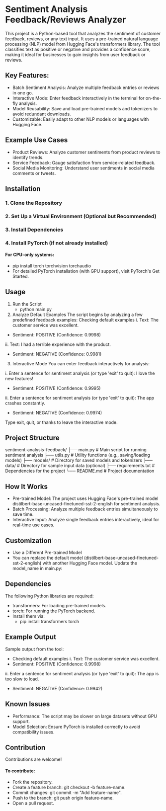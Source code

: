 # Sentiment Analysis Feedback/Reviews Analyzer

This project is a Python-based tool that analyzes the sentiment of customer feedback, reviews, or any text input. It uses a pre-trained natural language processing (NLP) model from Hugging Face's transformers library. The tool classifies text as positive or negative and provides a confidence score, making it ideal for businesses to gain insights from user feedback or reviews.

## Key Features:
- Batch Sentiment Analysis: Analyze multiple feedback entries or reviews in one go.
- Interactive Mode: Enter feedback interactively in the terminal for on-the-fly analysis.
- Model Reusability: Save and load pre-trained models and tokenizers to avoid redundant downloads.
- Customizable: Easily adapt to other NLP models or languages with Hugging Face.

## Example Use Cases
- Product Reviews: Analyze customer sentiments from product reviews to identify trends.
- Service Feedback: Gauge satisfaction from service-related feedback.
- Social Media Monitoring: Understand user sentiments in social media comments or tweets.

## Installation
### 1. Clone the Repository
### 2. Set Up a Virtual Environment (Optional but Recommended)
### 3. Install Dependencies
### 4. Install PyTorch (if not already installed)

#### For CPU-only systems:
- pip install torch torchvision torchaudio
- For detailed PyTorch installation (with GPU support), visit PyTorch's Get Started.

## Usage
 1. Run the Script
    - python main.py
 2. Analyze Default Examples
The script begins by analyzing a few predefined feedback examples:
Checking default examples
  i. Text: The customer service was excellent.
  - Sentiment: POSITIVE (Confidence: 0.9998)

ii. Text: I had a terrible experience with the product.
- Sentiment: NEGATIVE (Confidence: 0.9981)

3. Interactive Mode
You can enter feedback interactively for analysis:

i. Enter a sentence for sentiment analysis (or type 'exit' to quit): I love the new features!
- Sentiment: POSITIVE (Confidence: 0.9995)

ii. Enter a sentence for sentiment analysis (or type 'exit' to quit): The app crashes constantly.
- Sentiment: NEGATIVE (Confidence: 0.9974)

Type exit, quit, or thanks to leave the interactive mode.

## Project Structure

sentiment-analysis-feedback/
├── main.py               # Main script for running sentiment analysis
├── utils.py              # Utility functions (e.g., saving/loading models)
├── models/               # Directory for saved models and tokenizers
├── data/                 # Directory for sample input data (optional)
├── requirements.txt      # Dependencies for the project
└── README.md             # Project documentation

## How It Works
- Pre-trained Model: The project uses Hugging Face's pre-trained model distilbert-base-uncased-finetuned-sst-2-english for sentiment analysis.
- Batch Processing: Analyze multiple feedback entries simultaneously to save time.
- Interactive Input: Analyze single feedback entries interactively, ideal for real-time use cases.

## Customization
- Use a Different Pre-trained Model
- You can replace the default model (distilbert-base-uncased-finetuned-sst-2-english) with another Hugging Face model. Update the model_name in main.py:


## Dependencies
The following Python libraries are required:

- transformers: For loading pre-trained models.
- torch: For running the PyTorch backend.
- Install them via:
   -  pip install transformers torch

## Example Output
Sample output from the tool:

- Checking default examples
i. Text: The customer service was excellent.
- Sentiment: POSITIVE (Confidence: 0.9998)

ii. Enter a sentence for sentiment analysis (or type 'exit' to quit): The app is too slow to load.
- Sentiment: NEGATIVE (Confidence: 0.9942)

## Known Issues
- Performance: The script may be slower on large datasets without GPU support.
- Model Selection: Ensure PyTorch is installed correctly to avoid compatibility issues.

## Contribution
Contributions are welcome! 

#### To contribute:

- Fork the repository.
- Create a feature branch: git checkout -b feature-name.
- Commit changes: git commit -m "Add feature-name".
- Push to the branch: git push origin feature-name.
- Open a pull request.
